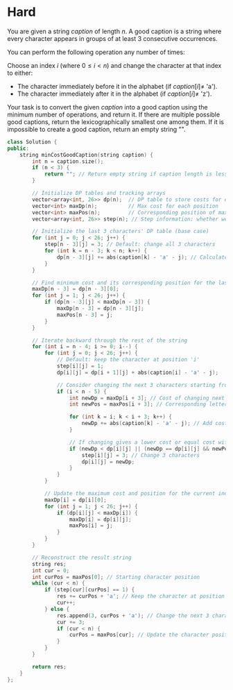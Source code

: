 # Hard

You are given a string $caption$ of length $n$. A good caption is a string where every character appears in groups of at least 3 consecutive occurrences.

You can perform the following operation any number of times:

Choose an index $i$ (where $0 \leq i < n$) and change the character at that index to either:

- The character immediately before it in the alphabet (if $caption[i] \neq$ 'a').
- The character immediately after it in the alphabet (if $caption[i] \neq$ 'z').

Your task is to convert the given $caption$ into a good caption using the minimum number of operations, and return it. If there are multiple possible good captions, return the
lexicographically smallest
one among them. If it is impossible to create a good caption, return an empty string "".

```cpp
class Solution {
public:
    string minCostGoodCaption(string caption) {
        int n = caption.size();
        if (n < 3) {
            return ""; // Return empty string if caption length is less than 3
        }

        // Initialize DP tables and tracking arrays
        vector<array<int, 26>> dp(n);  // DP table to store costs for each letter at each position
        vector<int> maxDp(n);          // Max cost for each position
        vector<int> maxPos(n);         // Corresponding position of max cost
        vector<array<int, 26>> step(n); // Step information: whether we keep or change characters

        // Initialize the last 3 characters' DP table (base case)
        for (int j = 0; j < 26; j++) {
            step[n - 3][j] = 3; // Default: change all 3 characters
            for (int k = n - 3; k < n; k++) {
                dp[n - 3][j] += abs(caption[k] - 'a' - j); // Calculate cost for each letter
            }
        }

        // Find minimum cost and its corresponding position for the last 3 characters
        maxDp[n - 3] = dp[n - 3][0];
        for (int j = 1; j < 26; j++) {
            if (dp[n - 3][j] < maxDp[n - 3]) {
                maxDp[n - 3] = dp[n - 3][j];
                maxPos[n - 3] = j;
            }
        }

        // Iterate backward through the rest of the string
        for (int i = n - 4; i >= 0; i--) {
            for (int j = 0; j < 26; j++) {
                // Default: keep the character at position 'i'
                step[i][j] = 1;
                dp[i][j] = dp[i + 1][j] + abs(caption[i] - 'a' - j);

                // Consider changing the next 3 characters starting from position 'i'
                if (i < n - 5) {
                    int newDp = maxDp[i + 3]; // Cost of changing next 3 characters
                    int newPos = maxPos[i + 3]; // Corresponding letter for the next 3 characters

                    for (int k = i; k < i + 3; k++) {
                        newDp += abs(caption[k] - 'a' - j); // Add cost for changing 3 characters
                    }

                    // If changing gives a lower cost or equal cost with better position, update
                    if (newDp < dp[i][j] || (newDp == dp[i][j] && newPos < j)) {
                        step[i][j] = 3; // Change 3 characters
                        dp[i][j] = newDp;
                    }
                }
            }

            // Update the maximum cost and position for the current index
            maxDp[i] = dp[i][0];
            for (int j = 1; j < 26; j++) {
                if (dp[i][j] < maxDp[i]) {
                    maxDp[i] = dp[i][j];
                    maxPos[i] = j;
                }
            }
        }

        // Reconstruct the result string
        string res;
        int cur = 0;
        int curPos = maxPos[0]; // Starting character position
        while (cur < n) {
            if (step[cur][curPos] == 1) {
                res += curPos + 'a'; // Keep the character at position 'cur'
                cur++;
            } else {
                res.append(3, curPos + 'a'); // Change the next 3 characters
                cur += 3;
                if (cur < n) {
                    curPos = maxPos[cur]; // Update the character position
                }
            }
        }

        return res;
    }
};
```
